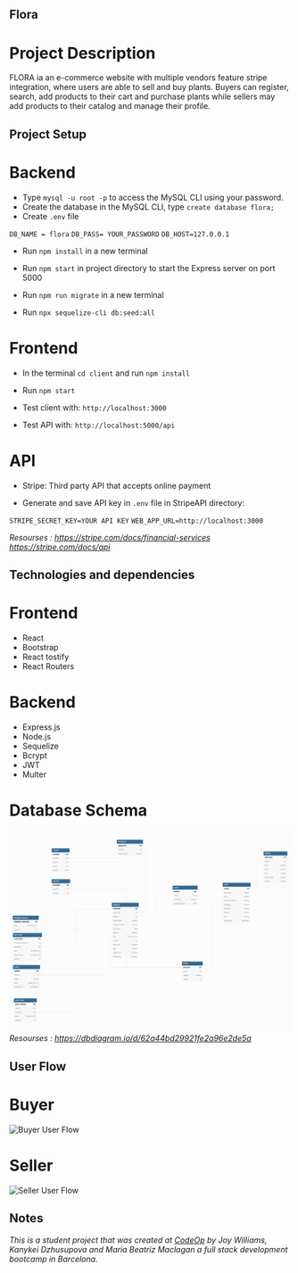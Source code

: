 ## Flora

# Project Description

FLORA ia an e-commerce website with multiple vendors feature stripe integration, where users are able to sell and buy plants. Buyers can register, search, add products to their cart and purchase plants while sellers may add products to their catalog and manage their profile.


## Project Setup 

# Backend 

- Type `mysql -u root -p` to access the MySQL CLI using your password.
- Create the database in the MySQL CLI, type `create database flora;`
- Create `.env` file 

`DB_NAME = flora`
`DB_PASS= YOUR_PASSWORD`
`DB_HOST=127.0.0.1`

- Run `npm install` in a new terminal

- Run `npm start` in project directory to start the Express server on port 5000

- Run `npm run migrate` in a new terminal 

- Run `npx sequelize-cli db:seed:all`

# Frontend
 
- In the terminal `cd client` and run `npm install`

- Run `npm start`

- Test client with: `http://localhost:3000`
- Test API with: `http://localhost:5000/api`

# API

- Stripe: Third party API that accepts online payment

- Generate and save API key in `.env` file in StripeAPI directory:

`STRIPE_SECRET_KEY=YOUR API KEY`
`WEB_APP_URL=http://localhost:3000`

_Resourses : https://stripe.com/docs/financial-services_
_https://stripe.com/docs/api_

## Technologies and dependencies

# Frontend
- React
- Bootstrap
- React tostify
- React Routers

# Backend
- Express.js
- Node.js
- Sequelize
- Bcrypt
- JWT
- Multer

# Database Schema

![DB Schema](image/FloraDataBase.png)
_Resourses : https://dbdiagram.io/d/62a44bd29921fe2a96e2de5a_

## User Flow

# Buyer

![Buyer User Flow](image/buyerFlow.png)

# Seller

![Seller User Flow](image/sellerFlow.png)

## Notes

_This is a student project that was created at [CodeOp](http://codeop.tech) by Joy Williams, Kanykei Dzhusupova and Maria Beatriz Maclagan a full stack development bootcamp in Barcelona._
